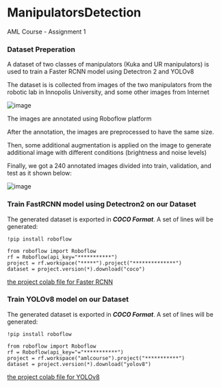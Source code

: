# ManipulatorsDetection
AML Course - Assignment 1


### Dataset Preperation 

A dataset of two classes of manipulators (Kuka and UR manipulators) is used to train a Faster RCNN model using Detectron 2 and YOLOv8

The dataset is is collected from images of the two manipulators from the robotic lab in Innopolis University, and some other images from Internet

![image](https://user-images.githubusercontent.com/94979970/222917841-488795ed-3610-44cf-a8f4-3324af9b66c1.png)

The images are annotated using Roboflow platform

After the annotation, the images are preprocessed to have the same size.

Then, some additional augmentation is applied on the image to generate additional image with different conditions (brightness and noise levels)

Finally, we got a 240 annotated images divided into train, validation, and test as it shown below:

![image](https://user-images.githubusercontent.com/94979970/222917590-44f101f9-9726-44c6-ab8b-6ab77d65c6df.png)

### Train FastRCNN model using Detectron2 on our Dataset

The generated dataset is exported in ***COCO Format***. A set of lines will be generated:

    !pip install roboflow

    from roboflow import Roboflow
    rf = Roboflow(api_key="***********")
    project = rf.workspace("*****").project("**************")
    dataset = project.version(*).download("coco")


[the project colab file for Faster RCNN](https://colab.research.google.com/drive/1xpR85LLGhhSeDygR-TSIvTaH9s_Ltxne?usp=sharing) 

### Train YOLOv8 model on our Dataset

The generated dataset is exported in ***COCO Format***. A set of lines will be generated:

    !pip install roboflow
    
    from roboflow import Roboflow
    rf = Roboflow(api_key="="***********")
    project = rf.workspace("amlcourse").project("***********")
    dataset = project.version(*).download("yolov8")


[the project colab file for YOLOv8](https://colab.research.google.com/github/KaramAlmaghout/ManipulatorsDetection/blob/main/AML_Assignment1_YOLOv8.ipynb)

